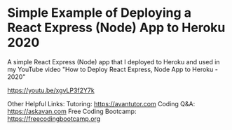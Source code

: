 # Simple Example of Deploying a React Express (Node) App to Heroku 2020

A simple React Express (Node) app that I deployed to Heroku and used in my YouTube video "How to Deploy React Express, Node App to Heroku - 2020"

https://youtu.be/xgvLP3f2Y7k


Other Helpful Links:
Tutoring:                 https://avantutor.com
Coding Q&A:               https://askavan.com 
Free Coding Bootcamp:     https://freecodingbootcamp.org


